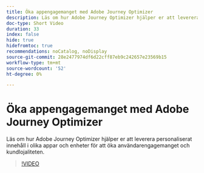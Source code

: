 ```yaml
---
title: Öka appengagemanget med Adobe Journey Optimizer
description: Läs om hur Adobe Journey Optimizer hjälper er att leverera personaliserat innehåll i olika appar och enheter för att öka användarengagemanget och kundlojaliteten.
doc-type: Short Video
duration: 33
index: false
hide: true
hidefromtoc: true
recommendations: noCatalog, noDisplay
source-git-commit: 28e2477974df6d22cff87eb9c242657e23569b15
workflow-type: tm+mt
source-wordcount: '52'
ht-degree: 0%

---
```



# Öka appengagemanget med Adobe Journey Optimizer

Läs om hur Adobe Journey Optimizer hjälper er att leverera personaliserat innehåll i olika appar och enheter för att öka användarengagemanget och kundlojaliteten.

<!-- 72_S603_3442534_32_boost-app-engagement-with-adobe-journey-optimizer -->
>[!VIDEO](https://video.tv.adobe.com/v/3460009/?learn=on&enablevpops=true&captions=swe)
